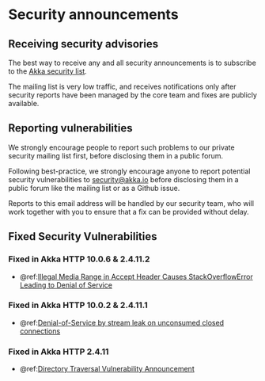 # Security announcements

## Receiving security advisories
The best way to receive any and all security announcements is to subscribe to the [Akka security list](https://groups.google.com/forum/#!forum/akka-security).

The mailing list is very low traffic, and receives notifications only after security reports have been managed by the core team and fixes are publicly available.

## Reporting vulnerabilities

We strongly encourage people to report such problems to our private security mailing list first, before disclosing them in a public forum.

Following best-practice, we strongly encourage anyone to report potential security 
vulnerabilities to security@akka.io before disclosing them in a public forum like the mailing list or as a Github issue.

Reports to this email address will be handled by our security team, who will work together with you
to ensure that a fix can be provided without delay.

## Fixed Security Vulnerabilities

### Fixed in Akka HTTP 10.0.6 & 2.4.11.2

* @ref:[Illegal Media Range in Accept Header Causes StackOverflowError Leading to Denial of Service](2017-05-03-illegal-media-range-in-accept-header-causes-stackoverflowerror.md)

### Fixed in Akka HTTP 10.0.2 & 2.4.11.1

* @ref:[Denial-of-Service by stream leak on unconsumed closed connections](security/2017-01-23-denial-of-service-via-leak-on-unconsumed-closed-connections.md)

### Fixed in Akka HTTP 2.4.11

* @ref:[Directory Traversal Vulnerability Announcement](security/2016-09-30-windows-directory-traversal.md)
